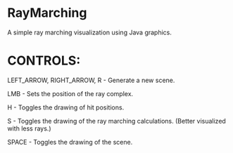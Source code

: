 # RayMarching
A simple ray marching visualization using Java graphics.

CONTROLS:
=========================
LEFT_ARROW, RIGHT_ARROW, R  - Generate a new scene.

LMB                         - Sets the position of the ray complex.

H                           - Toggles the drawing of hit positions.

S                           - Toggles the drawing of the ray marching calculations. (Better visualized with less rays.)

SPACE                       - Toggles the drawing of the scene.
